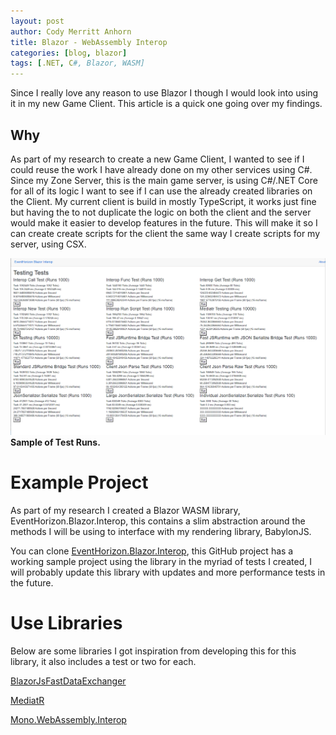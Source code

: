 ```yaml
---
layout: post
author: Cody Merritt Anhorn
title: Blazor - WebAssembly Interop
categories: [blog, blazor]
tags: [.NET, C#, Blazor, WASM]
---
```


Since I really love any reason to use Blazor I though I would look into using it in my new Game Client. This article is a quick one going over my findings.

## Why

As part of my research to create a new Game Client, I wanted to see if I could reuse the work I have already done on my other services using C#. Since my Zone Server, this is the main game server, is using C#/.NET Core for all of its logic I want to see if I can use the already created libraries on the Client. My current client is build in mostly TypeScript, it works just fine but having the to not duplicate the logic on both the client and the server would make it easier to develop features in the future. This will make it so I can create create scripts for the client the same way I create scripts for my server, using CSX.

<a href="/image/Posts/Blazor/2020-06-18/Ran_Performance_Tests.png" 
    target="_blank"
    title="Sample of Test Runs.">
    ![Sample of Test Runs.](/image/Posts/Blazor/2020-06-18/Ran_Performance_Tests.png)
</a>
**Sample of Test Runs.**


# Example Project

As part of my research I created a Blazor WASM library, EventHorizon.Blazor.Interop, this contains a slim abstraction around the methods I will be using to interface with my rendering library, BabylonJS.

You can clone <a href="https://github.com/canhorn/EventHorizon.Blazor.Interop" target="_blank">EventHorizon.Blazor.Interop</a>, this GitHub project has a working sample project using the library in the myriad of tests I created, I will probably update this library with updates and more performance tests in the future.

# Use Libraries

Below are some libraries I got inspiration from  developing this for this library, it also includes a test or two for each.

[BlazorJsFastDataExchanger](https://github.com/Lupusa87/BlazorJsFastDataExchanger)

[MediatR](https://github.com/jbogard/MediatR)

[Mono.WebAssembly.Interop](https://www.nuget.org/packages/Mono.WebAssembly.Interop)
